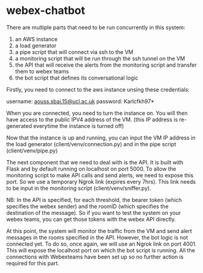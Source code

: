 # webex-chatbot

There are multiple parts that need to be run concurrently in this system:

1) an AWS instance
2) a load generator
3) a pipe script that will connect via ssh to the VM
4) a monitoring script that will be run through the ssh tunnel on the VM
5) the API that will receive the alerts from the monitoring script and transfer them to webex teams
6) the bot script that defines its conversational logic

Firstly, you need to connect to the aws instance unsing these credentials: 

username: aouss.sbai.15@ucl.ac.uk 
password: Karlcfkh97*

When you are connected, you need to turn the instance on. You will then have access to the public IPV4 address of the VM. 
(this IP address is re-generated everytime the instance is turned off)

Now that the instance is up and running, you can input the VM IP address in the load generator (client/venv/connection.py) and in the pipe script (client/venv/pipe.py)

The next component that we need to deal with is the API. It is built with Flask and by default running on localhost on port 5000. To allow the monitoring script to make API calls and send alerts, we need to expose this port. So we use a temporary Ngrok link (expires every 7hrs). This link needs to be input in the monitoring script (client/venv/sniffer.py).

NB: In the API is specified, for each threshold, the bearer token (which specifies the webex sender) and the roomID (which specifies the destination of the message). So if you want to test the system on your webex teams, you can get those tokens with the webex API directly. 

At this point, the system will monitor the traffic from the VM and send alert messages in the rooms specified in the API. However, the bot logic is not connected yet. To do so, once again, we will use an Ngrok link on port 4001. This will expose the localhost port on which the bot script is running. All the connections with Webexteams have been set up so no further action is required for this part. 







